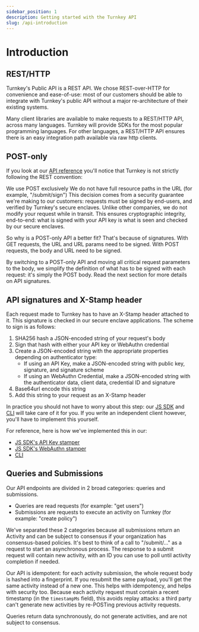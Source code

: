 ```yaml
---
sidebar_position: 1
description: Getting started with the Turnkey API
slug: /api-introduction
---
```


# Introduction

## REST/HTTP

Turnkey's Public API is a REST API. We chose REST-over-HTTP for convenience and ease-of-use: most of our customers should be able to integrate with Turnkey's public API without a major re-architecture of their existing systems.

Many client libraries are available to make requests to a REST/HTTP API, across many languages. Turnkey will provide SDKs for the most popular programming languages. For other languages, a REST/HTTP API ensures there is an easy integration path available via raw http clients.

## POST-only

If you look at our [API reference](./api) you'll notice that Turnkey is not strictly following the REST convention:

We use POST exclusively
We do not have full resource paths in the URL (for example, "/submit/sign")
This decision comes from a security guarantee we're making to our customers: requests must be signed by end-users, and verified by Turnkey's secure enclaves. Unlike other companies, we do not modify your request while in transit. This ensures cryptographic integrity, end-to-end: what is signed with your API key is what is seen and checked by our secure enclaves.

So why is a POST-only API a better fit? That's because of signatures. With GET requests, the URL and URL params need to be signed. With POST requests, the body and URL need to be signed.

By switching to a POST-only API and moving all critical request parameters to the body, we simplify the definition of what has to be signed with each request: it's simply the POST body. Read the next section for more details on API signatures.

## API signatures and X-Stamp header

Each request made to Turnkey has to have an X-Stamp header attached to it. This signature is checked in our secure enclave applications. The scheme to sign is as follows:

1. SHA256 hash a JSON-encoded string of your request's body
2. Sign that hash with either your API key or WebAuthn credential
3. Create a JSON-encoded string with the appropriate properties depending on authenticator type:
    - If using an API Key, make a JSON-encoded string with public key, signature, and signature scheme
    - If using an WebAuthn Credential, make a JSON-encoded string with the authenticator data, client data, credential ID and signature
4. Base64url encode this string
5. Add this string to your request as an X-Stamp header

In practice you should not have to worry about this step: our [JS SDK](https://github.com/tkhq/sdk) and [CLI](https://github.com/tkhq/tkcli) will take care of it for you. If you write an independent client however, you'll have to implement this yourself.

For reference, here is how we've implemented this in our:

- [JS SDK's API Key stamper](https://github.com/tkhq/sdk/blob/main/packages/api-key-stamper)
- [JS SDK's WebAuthn stamper](https://github.com/tkhq/sdk/blob/main/packages/webauthn-stamper)
- [CLI](https://github.com/tkhq/tkcli/blob/main/src/cmd/turnkey/pkg/request.go)

## Queries and Submissions
Our API endpoints are divided in 2 broad categories: queries and submissions.

- Queries are read requests (for example: "get users")
- Submissions are requests to execute an activity on Turnkey (for example: "create policy")

We've separated these 2 categories because all submissions return an Activity and can be subject to consensus if your organization has consensus-based policies. It's best to think of a call to "/submit/..." as a request to start an asynchronous process. The response to a submit request will contain new activity, with an ID you can use to poll until activity completion if needed.

Our API is idempotent: for each activity submission, the whole request body is hashed into a fingerprint. If you resubmit the same payload, you'll get the same activity instead of a new one. This helps with idempotency, and helps with security too. Because each activity request must contain a recent timestamp (in the `timestampMs` field), this avoids replay attacks: a third party can't generate new activities by re-POSTing previous activity requests.

Queries return data synchronously, do not generate activities, and are not subject to consensus.

